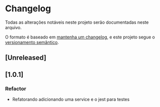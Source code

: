 # Changelog

Todas as alterações notáveis neste projeto serão documentadas neste arquivo.

O formato é baseado em [mantenha um changelog](https://keepachangelog.com/pt-BR/),
e este projeto segue o [versionamento semântico](https://semver.org/lang/pt-BR/).

## [Unreleased]

## [1.0.1] 

### Refactor

- Refatorando adicionando uma service e o jest para testes
